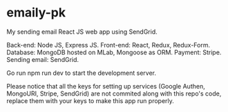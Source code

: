 # emaily-pk
My sending email React JS web app using SendGrid.

Back-end: Node JS, Express JS.
Front-end: React, Redux, Redux-Form.
Database: MongoDB hosted on MLab, Mongoose as ORM.
Payment: Stripe.
Sending email: SendGrid.

Go run npm run dev to start the development server.

Please notice that all the keys for setting up services (Google Authen, MongoURI, Stripe, SendGrid) are not commited along with this repo's code, replace them with your keys to make this app run properly. 
